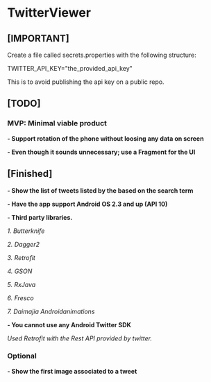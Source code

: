 # TwitterViewer

## [IMPORTANT]

Create a file called secrets.properties with the following structure:

TWITTER_API_KEY="the_provided_api_key"

This is to avoid publishing the api key on a public repo.


## [TODO]
### MVP: Minimal viable product

**- Support rotation of the phone without loosing any data on screen**

**- Even though it sounds unnecessary; use a Fragment for the UI**


## [Finished]

**- Show the list of tweets listed by the based on the search term**

**- Have the app support Android OS 2.3 and up (API 10)**

**- Third party libraries.**

_1. Butterknife_

_2. Dagger2_

_3. Retrofit_

_4. GSON_

_5. RxJava_

_6. Fresco_

_7. Daimajia Androidanimations_
    
**- You cannot use any Android Twitter SDK**

_Used Retrofit with the Rest API provided by twitter._

### Optional
**- Show the first image associated to a tweet**
